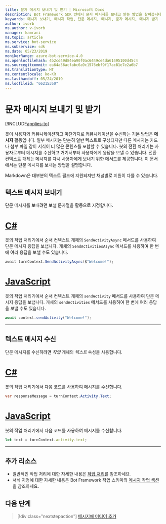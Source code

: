 ```yaml
---
title: 문자 메시지 보내기 및 받기 | Microsoft Docs
description: Bot Framework SDK 안에서 문자 메시지를 보내고 받는 방법을 살펴봅니다.
keywords: 메시지 보내기, 메시지 작업, 단문 메시지, 메시지, 문자 메시지, 메시지 받기
author: ivorb
ms.author: v-ivorb
manager: kamrani
ms.topic: article
ms.service: bot-service
ms.subservice: sdk
ms.date: 05/23/2019
monikerRange: azure-bot-service-4.0
ms.openlocfilehash: 4b2cd49d84ea90f0ac6449ce4da61495100d45c4
ms.sourcegitcommit: ea64a56acfabc6a9c1576ebf9f17ac81e7e2a6b7
ms.translationtype: HT
ms.contentlocale: ko-KR
ms.lasthandoff: 05/24/2019
ms.locfileid: "66215360"
---
```

# <a name="send-and-receive-text-message"></a>문자 메시지 보내기 및 받기

[!INCLUDE[applies-to](../includes/applies-to.md)]

봇이 사용자와 커뮤니케이션하고 마찬가지로 커뮤니케이션을 수신하는 기본 방법은 **메시지** 활동입니다. 일부 메시지는 단순히 일반 텍스트로 구성되지만 다른 메시지는 카드나 첨부 파일 같이 서식이 더 많은 콘텐츠를 포함할 수 있습니다. 봇의 전환 처리기는 사용자로부터 메시지를 수신하고 거기서부터 사용자에게 응답을 보낼 수 있습니다. 전환 컨텍스트 개체는 메시지를 다시 사용자에게 보내기 위한 메서드를 제공합니다. 이 문서에서는 단문 메시지를 보내는 방법을 설명합니다.

Markdown은 대부분의 텍스트 필드에 지원되지만 채널별로 지원이 다를 수 있습니다.

## <a name="send-a-text-message"></a>텍스트 메시지 보내기

단문 메시지를 보내려면 보낼 문자열을 활동으로 지정합니다.

# <a name="ctabcsharp"></a>[C#](#tab/csharp)

봇의 작업 처리기에서 순서 컨텍스트 개체의 `SendActivityAsync` 메서드를 사용하여 단문 메시지 응답을 보냅니다. 개체의 `SendActivitiesAsync` 메서드를 사용하여 한 번에 여러 응답을 보낼 수도 있습니다.

```cs
await turnContext.SendActivityAsync($"Welcome!");
```

# <a name="javascripttabjavascript"></a>[JavaScript](#tab/javascript)

봇의 작업 처리기에서 순서 컨텍스트 개체의 `sendActivity` 메서드를 사용하여 단문 메시지 응답을 보냅니다. 개체의 `sendActivities` 메서드를 사용하여 한 번에 여러 응답을 보낼 수도 있습니다.

```javascript
await context.sendActivity("Welcome!");
```
---
## <a name="receive-a-text-message"></a>텍스트 메시지 수신

단문 메시지를 수신하려면 *작업* 개체의 *텍스트* 속성을 사용합니다. 

# <a name="ctabcsharp"></a>[C#](#tab/csharp)

봇의 작업 처리기에서 다음 코드를 사용하여 메시지를 수신합니다. 

```cs
var responseMessage = turnContext.Activity.Text;
```

# <a name="javascripttabjavascript"></a>[JavaScript](#tab/javascript)

봇의 작업 처리기에서 다음 코드를 사용하여 메시지를 수신합니다.

```javascript
let text = turnContext.activity.text;
```

---

## <a name="additional-resources"></a>추가 리소스

- 일반적인 작업 처리에 대한 자세한 내용은 [작업 처리](~/v4sdk/bot-builder-basics.md#the-activity-processing-stack)를 참조하세요.
- 서식 지정에 대한 자세한 내용은 Bot Framework 작업 스키마의 [메시지 작업 섹션](https://aka.ms/botSpecs-activitySchema#message-activity)을 참조하세요.

## <a name="next-steps"></a>다음 단계

> [!div class="nextstepaction"]
> [메시지에 미디어 추가](./bot-builder-howto-add-media-attachments.md)
